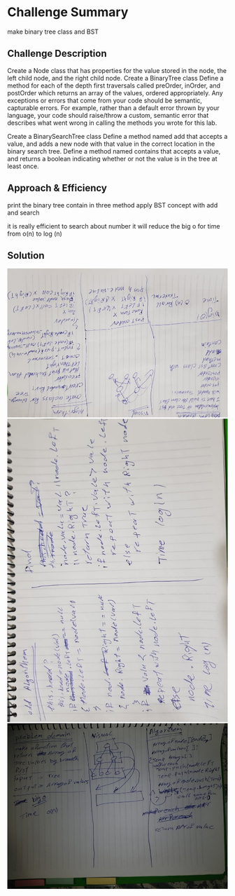 # Challenge Summary

make binary tree class and BST

## Challenge Description

Create a Node class that has properties for the value stored in the node, the left child node, and the right child node.
Create a BinaryTree class
Define a method for each of the depth first traversals called preOrder, inOrder, and postOrder which returns an array of the values, ordered appropriately.
Any exceptions or errors that come from your code should be semantic, capturable errors. For example, rather than a default error thrown by your language, your code should raise/throw a custom, semantic error that describes what went wrong in calling the methods you wrote for this lab.

Create a BinarySearchTree class
Define a method named add that accepts a value, and adds a new node with that value in the correct location in the binary search tree.
Define a method named contains that accepts a value, and returns a boolean indicating whether or not the value is in the tree at least once.

## Approach & Efficiency

print the binary tree contain in three method
apply BST concept with add and search

it is really efficient to search about number it will reduce the big o for time from o(n) to log (n)

## Solution

![Whiteboard](../../assets/tree2.jpg)
![Whiteboard](../../assets/tree1.jpg)
![whiteboard](../../assets/breadth.jpg)

